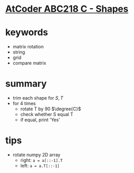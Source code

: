 # [AtCoder ABC218 C - Shapes](https://atcoder.jp/contests/abc218/tasks/abc218_c)



# keywords
- matrix rotation 
- string 
- grid 
- compare matrix


# summary 
- trim each shape for $S, T$
- for 4 times
  - rotate T by 90 $\degree{C}$
  - check whether S equal T
  - if equal, print 'Yes'


# tips
- rotate numpy 2D array
  - right: `a = a[::-1].T`
  - left: `a = a.T[::-1]`